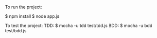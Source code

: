 To run the project:

$ npm install
$ node app.js

To test the project:
TDD: $ mocha -u tdd test/tdd.js
BDD: $ mocha -u bdd test/bdd.js

